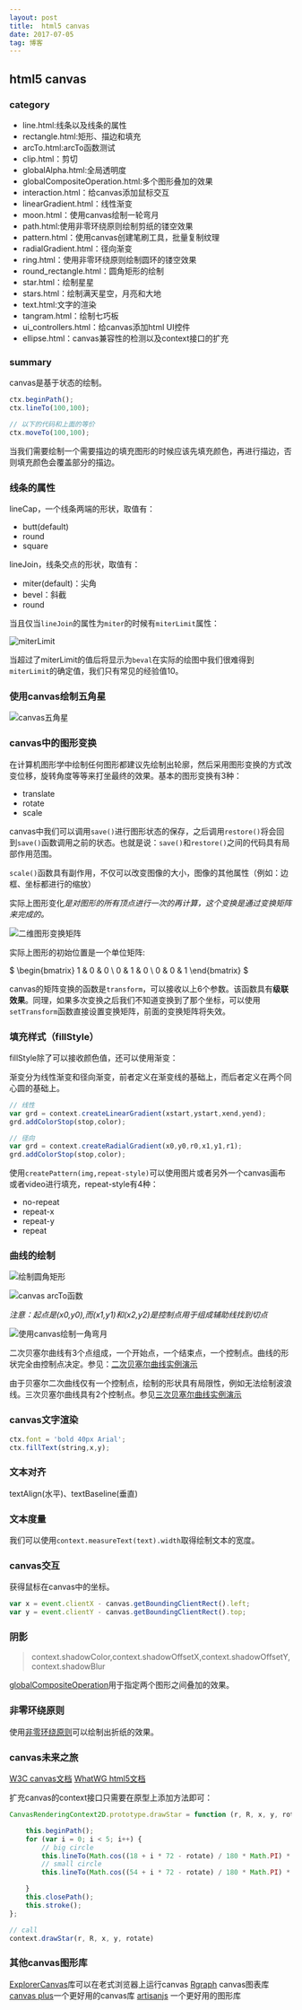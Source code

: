```yaml
---
layout: post
title:  html5 canvas
date: 2017-07-05 
tag: 博客
---
```




## html5 canvas

### category

- line.html:线条以及线条的属性
- rectangle.html:矩形、描边和填充
- arcTo.html:arcTo函数测试
- clip.html：剪切
- globalAlpha.html:全局透明度
- globalCompositeOperation.html:多个图形叠加的效果
- interaction.html：给canvas添加鼠标交互
- linearGradient.html：线性渐变
- moon.html：使用canvas绘制一轮弯月
- path.html:使用非零环绕原则绘制剪纸的镂空效果
- pattern.html：使用canvas创建笔刷工具，批量复制纹理
- radialGradient.html：径向渐变
- ring.html：使用非零环绕原则绘制圆环的镂空效果
- round_rectangle.html：圆角矩形的绘制
- star.html：绘制星星
- stars.html：绘制满天星空，月亮和大地
- text.html:文字的渲染
- tangram.html：绘制七巧板
- ui_controllers.html：给canvas添加html UI控件
- ellipse.html：canvas兼容性的检测以及context接口的扩充

### summary

canvas是基于状态的绘制。

```js
ctx.beginPath();
ctx.lineTo(100,100);

// 以下的代码和上面的等价
ctx.moveTo(100,100);
```

当我们需要绘制一个需要描边的填充图形的时候应该先填充颜色，再进行描边，否则填充颜色会覆盖部分的描边。

### 线条的属性

lineCap，一个线条两端的形状，取值有：

- butt(default)
- round
- square

lineJoin，线条交点的形状，取值有：

- miter(default)：尖角
- bevel：斜截
- round

当且仅当`lineJoin`的属性为`miter`的时候有`miterLimit`属性：

![miterLimit](http://7xlan5.com1.z0.glb.clouddn.com/canvas-miterLimit.png)

当超过了miterLimit的值后将显示为`beval`在实际的绘图中我们很难得到`miterLimit`的确定值，我们只有常见的经验值10。

### 使用canvas绘制五角星

![canvas五角星](http://7xlan5.com1.z0.glb.clouddn.com/canvas_star.png)

### canvas中的图形变换

在计算机图形学中绘制任何图形都建议先绘制出轮廓，然后采用图形变换的方式改变位移，旋转角度等等来打坐最终的效果。基本的图形变换有3种：

- translate
- rotate
- scale

canvas中我们可以调用`save()`进行图形状态的保存，之后调用`restore()`将会回到`save()`函数调用之前的状态。也就是说：`save()`和`restore()`之间的代码具有局部作用范围。

`scale()`函数具有副作用，不仅可以改变图像的大小，图像的其他属性（例如：边框、坐标都进行的缩放）

实际上图形变化*是对图形的所有顶点进行一次的再计算，这个变换是通过变换矩阵来完成的。*

![二维图形变换矩阵](http://7xlan5.com1.z0.glb.clouddn.com/canvas-martix.png)

实际上图形的初始位置是一个单位矩阵:

$ \begin{bmatrix} 1 & 0 & 0 \\ 0 & 1 & 0 \\ 0 & 0 & 1 \end{bmatrix} $

canvas的矩阵变换的函数是`transform`，可以接收以上6个参数。该函数具有**级联效果**。同理，如果多次变换之后我们不知道变换到了那个坐标，可以使用`setTransform`函数直接设置变换矩阵，前面的变换矩阵将失效。

### 填充样式（fillStyle）

fillStyle除了可以接收颜色值，还可以使用渐变：

渐变分为线性渐变和径向渐变，前者定义在渐变线的基础上，而后者定义在两个同心圆的基础上。

```js
// 线性
var grd = context.createLinearGradient(xstart,ystart,xend,yend);
grd.addColorStop(stop,color);

// 径向
var grd = context.createRadialGradient(x0,y0,r0,x1,y1,r1);
grd.addColorStop(stop,color);
```

使用`createPattern(img,repeat-style)`可以使用图片或者另外一个canvas画布或者video进行填充，repeat-style有4种：

- no-repeat
- repeat-x
- repeat-y
- repeat

### 曲线的绘制

![绘制圆角矩形](http://7xlan5.com1.z0.glb.clouddn.com/canvas_corner_rectangle.png)

![canvas arcTo函数](http://7xlan5.com1.z0.glb.clouddn.com/canvas_arcTo.png)

*注意：起点是(x0,y0),而(x1,y1)和(x2,y2)是控制点用于组成辅助线找到切点*

![使用canvas绘制一角弯月](http://7xlan5.com1.z0.glb.clouddn.com/canvas_moon.png)

二次贝塞尔曲线有3个点组成，一个开始点，一个结束点，一个控制点。曲线的形状完全由控制点决定。参见：[二次贝塞尔曲线实例演示](http://blogs.sitepointstatic.com/examples/tech/canvas-curves/quadratic-curve.html)

由于贝塞尔二次曲线仅有一个控制点，绘制的形状具有局限性，例如无法绘制波浪线。三次贝塞尔曲线具有2个控制点。参见[三次贝塞尔曲线实例演示](http://blogs.sitepointstatic.com/examples/tech/canvas-curves/bezier-curve.html)

### canvas文字渲染

```js
ctx.font = 'bold 40px Arial';
ctx.fillText(string,x,y);
```

### 文本对齐

textAlign(水平)、textBaseline(垂直)

### 文本度量

我们可以使用`context.measureText(text).width`取得绘制文本的宽度。

### canvas交互

获得鼠标在canvas中的坐标。

```js
var x = event.clientX - canvas.getBoundingClientRect().left;
var y = event.clientY - canvas.getBoundingClientRect().top;
```

### 阴影

> context.shadowColor,context.shadowOffsetX,context.shadowOffsetY,context.shadowBlur

[globalCompositeOperation](http://www.w3school.com.cn/tags/canvas_globalcompositeoperation.asp)用于指定两个图形之间叠加的效果。

### 非零环绕原则

使用[非零环绕原则](http://blog.csdn.net/freshforiphone/article/details/8273023)可以绘制出折纸的效果。

### canvas未来之旅

[W3C canvas文档](http://www.w3.org/TR/2dcontext/)
[WhatWG html5文档](https://html.spec.whatwg.org/multipage/scripting.html#the-canvas-element)

扩充canvas的context接口只需要在原型上添加方法即可：

```js
CanvasRenderingContext2D.prototype.drawStar = function (r, R, x, y, rotate) {

    this.beginPath();
    for (var i = 0; i < 5; i++) {
        // big circle
        this.lineTo(Math.cos((18 + i * 72 - rotate) / 180 * Math.PI) * R + x, -Math.sin((18 + i * 72 - rotate) / 180 * Math.PI) * R + y);
        // small circle
        this.lineTo(Math.cos((54 + i * 72 - rotate) / 180 * Math.PI) * r + x, -Math.sin((54 + i * 72 - rotate) / 180 * Math.PI) * r + y);

    }
    this.closePath();
    this.stroke();
};

// call
context.drawStar(r, R, x, y, rotate)
```

### 其他canvas图形库

[ExplorerCanvas](https://github.com/arv/explorercanvas)库可以在老式浏览器上运行canvas
[Rgraph](https://roopons.com.au/wp-content/plugins/viral-optins/js/rgraph/) canvas图表库
[canvas plus](https://code.google.com/archive/p/canvasplus/)一个更好用的canvas库
[artisanjs](http://artisanjs.com/) 一个更好用的图形库